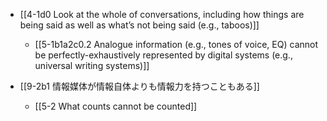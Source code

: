 - [[4-1d0 Look at the whole of conversations, including how things are being said as well as what’s not being said (e.g., taboos)]]
	- [[5-1b1a2c0.2 Analogue information (e.g., tones of voice, EQ) cannot be perfectly-exhaustively represented by digital systems (e.g., universal writing systems)]]

- [[9-2b1 情報媒体が情報自体よりも情報力を持つこともある]]
	- [[5-2 What counts cannot be counted]]
